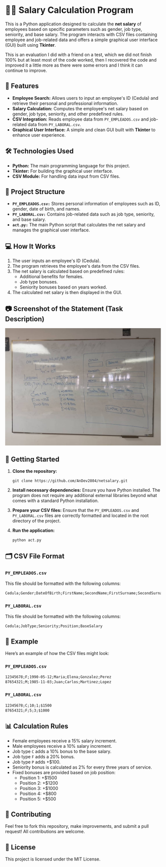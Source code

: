 
# 🧑‍💻 Salary Calculation Program

This is a Python application designed to calculate the **net salary** of employees based on specific parameters such as gender, job type, seniority, and base salary. The program interacts with CSV files containing employee and job-related data and offers a simple graphical user interface (GUI) built using **Tkinter**.

This is an evaluation I did with a friend on a test, which we did not finish 100% but at least most of the code worked, then I recovered the code and improved it a little more as there were some errors and I think it can continue to improve.

## 📜 Features
- **Employee Search:** Allows users to input an employee's ID (Cedula) and retrieve their personal and professional information.
- **Salary Calculation:** Computes the employee's net salary based on gender, job type, seniority, and other predefined rules.
- **CSV Integration:** Reads employee data from `PY_EMPLEADOS.csv` and job-related data from `PY_LABORAL.csv`.
- **Graphical User Interface:** A simple and clean GUI built with **Tkinter** to enhance user experience.

## 🛠️ Technologies Used
- **Python:** The main programming language for this project.
- **Tkinter:** For building the graphical user interface.
- **CSV Module:** For handling data input from CSV files.

## 📁 Project Structure
- **`PY_EMPLEADOS.csv:`** Stores personal information of employees such as ID, gender, date of birth, and names.
- **`PY_LABORAL.csv:`** Contains job-related data such as job type, seniority, and base salary.
- **`act.py:`** The main Python script that calculates the net salary and manages the graphical user interface.

## 💻 How It Works

1. The user inputs an employee's ID (Cedula).
2. The program retrieves the employee's data from the CSV files.
3. The net salary is calculated based on predefined rules:
    - Additional benefits for females.
    - Job type bonuses.
    - Seniority bonuses based on years worked.
4. The calculated net salary is then displayed in the GUI.

## 📷 Screenshot of the Statement (Task Description)
![Statement](enunciado.jpg)

## 🚀 Getting Started

1. **Clone the repository:**
   ```
   git clone https://github.com/AnDev2804/netsalary.git
   ```
   
2. **Install necessary dependencies:**
   Ensure you have Python installed. The program does not require any additional external libraries beyond what comes with a standard Python installation.

3. **Prepare your CSV files:**
   Ensure that the `PY_EMPLEADOS.csv` and `PY_LABORAL.csv` files are correctly formatted and located in the root directory of the project.

4. **Run the application:**
   ```
   python act.py
   ```

## 🗂️ CSV File Format

### `PY_EMPLEADOS.csv`
This file should be formatted with the following columns:
```
Cedula;Gender;DateOfBirth;FirstName;SecondName;FirstSurname;SecondSurname
```

### `PY_LABORAL.csv`
This file should be formatted with the following columns:
```
Cedula;JobType;Seniority;Position;BaseSalary
```

## 📝 Example

Here’s an example of how the CSV files might look:

### `PY_EMPLEADOS.csv`
```
12345678;F;1990-05-12;Maria;Elena;Gonzalez;Perez
87654321;M;1985-11-03;Juan;Carlos;Martinez;Lopez
```

### `PY_LABORAL.csv`
```
12345678;C;10;1;$1500
87654321;F;5;3;$1000
```

## 📊 Calculation Rules

- Female employees receive a 15% salary increment.
- Male employees receive a 10% salary increment.
- Job type `C` adds a 10% bonus to the base salary.
- Job type `F` adds a 20% bonus.
- Job type `P` adds +$100.
- Seniority bonus is calculated as 2% for every three years of service.
- Fixed bonuses are provided based on job position:
    - Position 1: +$1500
    - Position 2: +$1200
    - Position 3: +$1000
    - Position 4: +$800
    - Position 5: +$500

## 🤝 Contributing
Feel free to fork this repository, make improvements, and submit a pull request! All contributions are welcome.

## 📄 License
This project is licensed under the MIT License.
